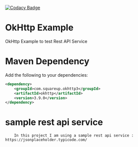 [![Codacy Badge](https://api.codacy.com/project/badge/Grade/2c1c816a63c24c849099f56746ad2d5e)](https://www.codacy.com/app/kjayachandra2000/OkHttp?utm_source=github.com&amp;utm_medium=referral&amp;utm_content=kjayachandra2000/OkHttp&amp;utm_campaign=Badge_Grade)

# OkHttp Example
OkHttp Example to test Rest API Service

# Maven Dependency
<!-- https://mvnrepository.com/artifact/com.squareup.okhttp3/okhttp -->
Add the following to your dependencies:

```xml
<dependency>
    <groupId>com.squareup.okhttp3</groupId>
    <artifactId>okhttp</artifactId>
    <version>3.9.0</version>
</dependency>
```

# sample rest api service
        In this project I am using a sample rest api service : https://jsonplaceholder.typicode.com/
        


